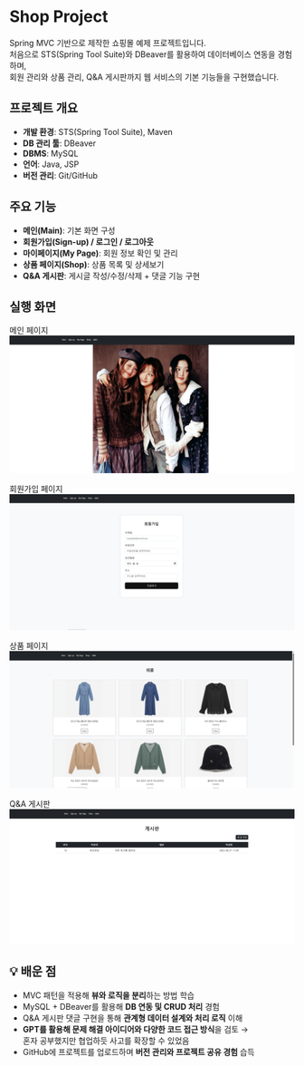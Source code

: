 # Shop Project

Spring MVC 기반으로 제작한 쇼핑몰 예제 프로젝트입니다.  
처음으로 STS(Spring Tool Suite)와 DBeaver를 활용하여 데이터베이스 연동을 경험하며,  
회원 관리와 상품 관리, Q&A 게시판까지 웹 서비스의 기본 기능들을 구현했습니다.  

## 프로젝트 개요
- **개발 환경**: STS(Spring Tool Suite), Maven
- **DB 관리 툴**: DBeaver
- **DBMS**: MySQL
- **언어**: Java, JSP
- **버전 관리**: Git/GitHub

## 주요 기능
- **메인(Main)**: 기본 화면 구성
- **회원가입(Sign-up) / 로그인 / 로그아웃**
- **마이페이지(My Page)**: 회원 정보 확인 및 관리
- **상품 페이지(Shop)**: 상품 목록 및 상세보기
- **Q&A 게시판**: 게시글 작성/수정/삭제 + 댓글 기능 구현

## 실행 화면
메인 페이지  
![Main Page](./images/main.PNG)

회원가입 페이지  
![Sign-up Page](./images/signup.PNG)

상품 페이지  
![Shop Page](./images/shop.PNG)

Q&A 게시판  
![QnA Page](./images/QnA.PNG)

## 💡 배운 점
- MVC 패턴을 적용해 **뷰와 로직을 분리**하는 방법 학습
- MySQL + DBeaver를 활용해 **DB 연동 및 CRUD 처리** 경험
- Q&A 게시판 댓글 구현을 통해 **관계형 데이터 설계와 처리 로직** 이해
- **GPT를 활용해 문제 해결 아이디어와 다양한 코드 접근 방식**을 검토 →  
  혼자 공부했지만 협업하듯 사고를 확장할 수 있었음
- GitHub에 프로젝트를 업로드하며 **버전 관리와 프로젝트 공유 경험** 습득
